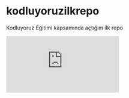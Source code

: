 # kodluyoruzilkrepo
Kodluyoruz Eğitimi kapsamında açtığım ilk repo

![örnek resim](https://www.freepik.com/free-vector/vector-illustration-mountain-landscape_1215608.htm#query=illustrations&position=5&from_view=keyword)

